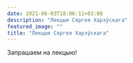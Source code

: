 ```yaml
---
date: 2021-06-03T18:06:11+03:00
description: "Лекцыя Сяргея Харэўскага"
featured_image: ""
title: "Лекцыя Сяргея Харэўскага"
---
```


Запрашаем на лекцыю!